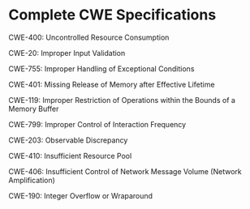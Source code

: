 

# Complete CWE Specifications

CWE-400: Uncontrolled Resource Consumption

CWE-20: Improper Input Validation

CWE-755: Improper Handling of Exceptional Conditions

CWE-401: Missing Release of Memory after Effective Lifetime

CWE-119: Improper Restriction of Operations within the Bounds of a Memory Buffer

CWE-799: Improper Control of Interaction Frequency

CWE-203: Observable Discrepancy

CWE-410: Insufficient Resource Pool

CWE-406: Insufficient Control of Network Message Volume (Network Amplification)

CWE-190: Integer Overflow or Wraparound